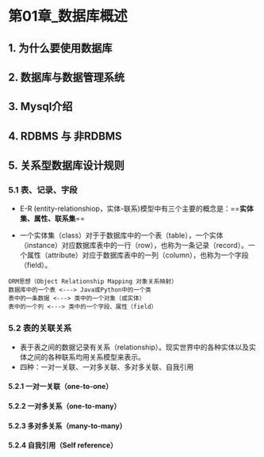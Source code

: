 # 第01章_数据库概述

## 1. 为什么要使用数据库

## 2. 数据库与数据管理系统

## 3. Mysql介绍

## 4. RDBMS 与 非RDBMS

## 5. 关系型数据库设计规则

### 5.1 表、记录、字段

+ E-R (entity-relationshiop，实体-联系)模型中有三个主要的概念是：==**实体集、属性、联系集**==

* 一个实体集（class）对于于数据库中的一个表（table），一个实体（instance）对应数据库表中的一行（row），也称为一条记录（record）。一个属性（attribute）对应于数据库表中的一列（column），也称为一个字段（field）。

```
ORM思想（Object Relationship Mapping 对象关系映射）
数据库中的一个表 <---> Java或Python中的一个类
表中的一条数据 <---> 类中的一个对象（或实体）
表中的一个列 <---> 类中的一个字段、属性（field）
```

### 5.2 表的关联关系

- 表于表之间的数据记录有关系（relationship）。现实世界中的各种实体以及实体之间的各种联系均用关系模型来表示。
- 四种：一对一关联、一对多关联、多对多关联、自我引用

#### 5.2.1 一对一关联（one-to-one） 

#### 5.2.2 一对多关系（one-to-many）

#### 5.2.3 多对多关系（many-to-many）

#### 5.2.4 自我引用（Self reference）